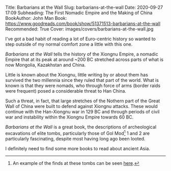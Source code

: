 Title: Barbarians at the Wall
Slug: barbarians-at-the-wall
Date: 2020-09-27 17:09
Subheading: The First Nomadic Empire and the Making of China
BookAuthor: John Man
Book: https://www.goodreads.com/book/show/51371513-barbarians-at-the-wall
Recommended: True
Cover: images/covers/barbarians-at-the-wall.jpg

I've got a bad habit of reading a lot of Euro-centric history so wanted to step outside of my normal comfort zone a little with this one.

*Barbarians at the Wall* tells the history of the Xiongnu Empire, a nomadic Empire that at its peak at around ~200 BC stretched across parts of what is now Mongolia, Kazakhstan and China.

Little is known about the Xiongnu, little writing by or about them has survived the two millennia since they ruled that part of the world. What is known is that they were nomads, who through force of arms (border raids were frequent) posed a considerable threat to Han China.

Such a threat, in fact, that large stretches of the Nothern part of the Great Wall of China were built to defend against Xiongnu attacks. These would continue with the Han-Xiongnu war in 129 BC and through periods of civil war and instability within the Xiongnu Empire towards 60 BC.

*Barbarians at the Wall* is a great book, the descriptions of archeological excavations of elite tombs, particularly those of Gol Mod[^golmod] 1 and 2 are particularly fascinating, despite most having long ago been looted.

I definitely need to find some more books to read about ancient Asia.

[^golmod]: An example of the finds at these tombs can be seen [here](https://edspace.american.edu/silkroadjournal/wp-content/uploads/sites/984/2017/09/YeruulErdeneandOtani_SR13_2015_pp104_108.pdf).